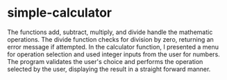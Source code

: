 # simple-calculator
The functions add, subtract, multiply, and divide handle the mathematic operations. The divide function checks for division by zero, returning an error message if attempted. In the calculator function, I presented a menu for operation selection and used integer inputs from the user for numbers. The program validates the user's choice and performs the operation selected by the user, displaying the result in a straight forward manner. 